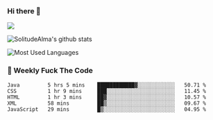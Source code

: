 ### Hi there 👋

<p>
  <a href="https://count.getloli.com/"><img src="https://count.getloli.com/get/@:solitudealma"></a>
</p>

![SolitudeAlma's github stats](https://github-readme-stats.vercel.app/api?username=solitudealma&show_icons=true&theme=radical)

![Most Used Languages](https://github-readme-stats.vercel.app/api/top-langs/?username=solitudealma&layout=compact&hide_border=true&theme=dark)
<!-- ![visitors](https://visitor-badge.glitch.me/badge?page_id=solitudealma.solitudealma.id) -->


### :dart: Weekly Fuck The Code

<!--START_SECTION:waka-->
```text
Java         5 hrs 5 mins    ████████████▓░░░░░░░░░░░░   50.71 % 
CSS          1 hr 9 mins     ███░░░░░░░░░░░░░░░░░░░░░░   11.45 % 
HTML         1 hr 3 mins     ██▓░░░░░░░░░░░░░░░░░░░░░░   10.57 % 
XML          58 mins         ██▒░░░░░░░░░░░░░░░░░░░░░░   09.67 % 
JavaScript   29 mins         █▒░░░░░░░░░░░░░░░░░░░░░░░   04.95 % 
```
<!--END_SECTION:waka-->
